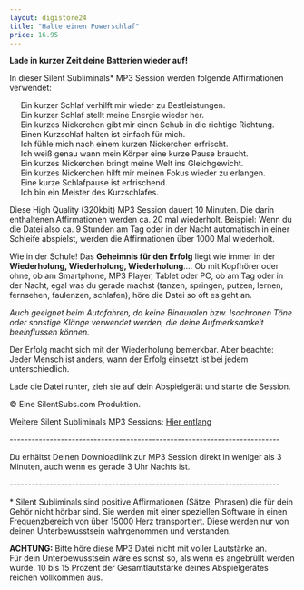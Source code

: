```yaml
---
layout: digistore24
title: "Halte einen Powerschlaf"
price: 16.95
---
```

<p><strong>Lade in kurzer Zeit deine Batterien wieder auf!</strong></p>
<p>In dieser Silent Subliminals* MP3 Session werden folgende Affirmationen verwendet:</p>
<p>&#xA0;&#xA0;&#xA0;&#xA0; Ein kurzer Schlaf verhilft mir wieder zu Bestleistungen.<br>&#xA0;&#xA0;&#xA0;&#xA0; Ein kurzer Schlaf stellt meine Energie wieder her.<br>&#xA0;&#xA0;&#xA0;&#xA0; Ein kurzes Nickerchen gibt mir einen Schub in die richtige Richtung.<br>&#xA0;&#xA0;&#xA0;&#xA0; Einen Kurzschlaf halten ist einfach f&#xFC;r mich.<br>&#xA0;&#xA0;&#xA0;&#xA0; Ich f&#xFC;hle mich nach einem kurzen Nickerchen erfrischt.<br>&#xA0;&#xA0;&#xA0;&#xA0; Ich wei&#xDF; genau wann mein K&#xF6;rper eine kurze Pause braucht.<br>&#xA0;&#xA0;&#xA0;&#xA0; Ein kurzes Nickerchen bringt meine Welt ins Gleichgewicht.<br>&#xA0;&#xA0;&#xA0;&#xA0; Ein kurzes Nickerchen hilft mir meinen Fokus wieder zu erlangen.<br>&#xA0;&#xA0;&#xA0;&#xA0; Eine kurze Schlafpause ist erfrischend.<br>&#xA0;&#xA0;&#xA0;&#xA0; Ich bin ein Meister des Kurzschlafes.</p>
<p>Diese High Quality (320kbit) MP3 Session dauert 10 Minuten. Die darin enthaltenen Affirmationen werden ca. 20 mal wiederholt. Beispiel: Wenn du die Datei also ca. 9 Stunden am Tag oder in der Nacht automatisch in einer Schleife abspielst, werden die Affirmationen &#xFC;ber 1000 Mal wiederholt.</p>
<p>Wie in der Schule! Das <strong>Geheimnis f&#xFC;r den Erfolg</strong> liegt wie immer in der <strong>Wiederholung, Wiederholung, Wiederholung</strong>.... Ob mit Kopfh&#xF6;rer oder ohne, ob am Smartphone, MP3 Player, Tablet oder PC, ob am Tag oder in der Nacht, egal was du gerade machst (tanzen, springen, putzen, lernen, fernsehen, faulenzen, schlafen), h&#xF6;re die Datei so oft es geht an.</p>
<p><em>Auch geeignet beim Autofahren, da keine Binauralen bzw. Isochronen T&#xF6;ne oder sonstige Kl&#xE4;nge verwendet werden, die deine Aufmerksamkeit beeinflussen k&#xF6;nnen.</em></p>
<p>Der Erfolg macht sich mit der Wiederholung bemerkbar. Aber beachte: Jeder Mensch ist anders, wann der Erfolg einsetzt ist bei jedem unterschiedlich.</p>
<p>Lade die Datei runter, zieh sie auf dein Abspielger&#xE4;t und starte die Session.</p>
<p>&#xA9; Eine SilentSubs.com Produktion.</p>
<p>Weitere Silent Subliminals MP3 Sessions: <a href="http://silentsubs.com" target="_blank">Hier entlang</a></p>
<p>--------------------------------------------------------------------------</p>
<p>Du erh&#xE4;ltst Deinen Downloadlink zur MP3 Session direkt in weniger als 3 Minuten, auch wenn es gerade 3 Uhr Nachts ist.</p>
<p>--------------------------------------------------------------------------</p>
<p>* Silent Subliminals sind positive Affirmationen (S&#xE4;tze, Phrasen) die f&#xFC;r dein Geh&#xF6;r nicht h&#xF6;rbar sind. Sie werden mit einer speziellen Software in einen Frequenzbereich von &#xFC;ber 15000 Herz transportiert. Diese werden nur von deinen Unterbewusstsein wahrgenommen und verstanden.</p>
<p><strong>ACHTUNG:</strong> Bitte h&#xF6;re diese MP3 Datei nicht mit voller Lautst&#xE4;rke an. <br>F&#xFC;r dein Unterbewusstsein w&#xE4;re es sonst so, als wenn es angebr&#xFC;llt werden w&#xFC;rde. 10 bis 15 Prozent der Gesamtlautst&#xE4;rke deines Abspielger&#xE4;tes reichen vollkommen aus.&#xA0;</p>